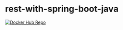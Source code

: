 # rest-with-spring-boot-java

[![Docker Hub Repo](https://img.shields.io/docker/pulls/iurychristmas/rest-with-spring-boot-java.svg)](https://hub.docker.com/repository/docker/iurychristmas/rest-with-spring-boot-java)
